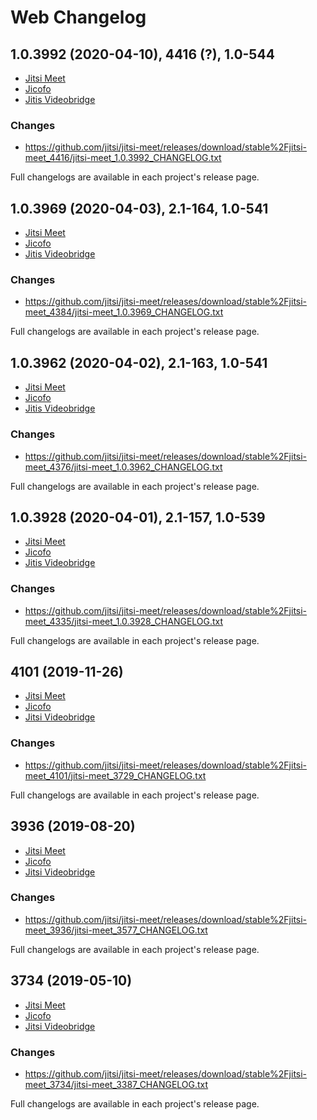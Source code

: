 # Web Changelog

## 1.0.3992 (2020-04-10), 4416 (?), 1.0-544

- [Jitsi Meet](https://github.com/jitsi/jitsi-meet/releases/tag/stable%2Fjitsi-meet_4416)
- [Jicofo](https://github.com/jitsi/jicofo/releases/tag/stable%2Fjitsi-meet_4416)
- [Jitis Videobridge](https://github.com/jitsi/jitsi-videobridge/releases/tag/stable%2Fjitsi-meet_4416)

### Changes

- https://github.com/jitsi/jitsi-meet/releases/download/stable%2Fjitsi-meet_4416/jitsi-meet_1.0.3992_CHANGELOG.txt

Full changelogs are available in each project's release page.


## 1.0.3969 (2020-04-03), 2.1-164, 1.0-541

- [Jitsi Meet](https://github.com/jitsi/jitsi-meet/releases/tag/stable%2Fjitsi-meet_4384)
- [Jicofo](https://github.com/jitsi/jicofo/releases/tag/stable%2Fjitsi-meet_4384)
- [Jitis Videobridge](https://github.com/jitsi/jitsi-videobridge/releases/tag/stable%2Fjitsi-meet_4384)

### Changes

- https://github.com/jitsi/jitsi-meet/releases/download/stable%2Fjitsi-meet_4384/jitsi-meet_1.0.3969_CHANGELOG.txt

Full changelogs are available in each project's release page.


## 1.0.3962 (2020-04-02), 2.1-163, 1.0-541

- [Jitsi Meet](https://github.com/jitsi/jitsi-meet/releases/tag/stable%2Fjitsi-meet_4376)
- [Jicofo](https://github.com/jitsi/jicofo/releases/tag/stable%2Fjitsi-meet_4376)
- [Jitis Videobridge](https://github.com/jitsi/jitsi-videobridge/releases/tag/stable%2Fjitsi-meet_4376)

### Changes

- https://github.com/jitsi/jitsi-meet/releases/download/stable%2Fjitsi-meet_4376/jitsi-meet_1.0.3962_CHANGELOG.txt

Full changelogs are available in each project's release page.


## 1.0.3928 (2020-04-01), 2.1-157, 1.0-539

- [Jitsi Meet](https://github.com/jitsi/jitsi-meet/releases/tag/stable%2Fjitsi-meet_4335)
- [Jicofo](https://github.com/jitsi/jicofo/releases/tag/stable%2Fjitsi-meet_4335)
- [Jitis Videobridge](https://github.com/jitsi/jitsi-videobridge/releases/tag/stable%2Fjitsi-meet_4335)

### Changes

- https://github.com/jitsi/jitsi-meet/releases/download/stable%2Fjitsi-meet_4335/jitsi-meet_1.0.3928_CHANGELOG.txt

Full changelogs are available in each project's release page.


## 4101 (2019-11-26)

- [Jitsi Meet](https://github.com/jitsi/jitsi-meet/releases/tag/stable/jitsi-meet_4101)
- [Jicofo](https://github.com/jitsi/jicofo/releases/tag/stable/jitsi-meet_4101)
- [Jitsi Videobridge](https://github.com/jitsi/jitsi-videobridge/releases/tag/stable/jitsi-meet_4101)

### Changes

- https://github.com/jitsi/jitsi-meet/releases/download/stable%2Fjitsi-meet_4101/jitsi-meet_3729_CHANGELOG.txt

Full changelogs are available in each project's release page.

## 3936 (2019-08-20)

- [Jitsi Meet](https://github.com/jitsi/jitsi-meet/releases/tag/stable/jitsi-meet_3936)
- [Jicofo](https://github.com/jitsi/jicofo/releases/tag/stable/jitsi-meet_3936)
- [Jitsi Videobridge](https://github.com/jitsi/jitsi-videobridge/releases/tag/stable/jitsi-meet_3936)

### Changes

- https://github.com/jitsi/jitsi-meet/releases/download/stable%2Fjitsi-meet_3936/jitsi-meet_3577_CHANGELOG.txt

Full changelogs are available in each project's release page.

## 3734 (2019-05-10)

- [Jitsi Meet](https://github.com/jitsi/jitsi-meet/releases/tag/stable/jitsi-meet_3734)
- [Jicofo](https://github.com/jitsi/jicofo/releases/tag/stable/jitsi-meet_3734)
- [Jitsi Videobridge](https://github.com/jitsi/jitsi-videobridge/releases/tag/stable/jitsi-meet_3734)

### Changes

- https://github.com/jitsi/jitsi-meet/releases/download/stable%2Fjitsi-meet_3734/jitsi-meet_3387_CHANGELOG.txt

Full changelogs are available in each project's release page.
